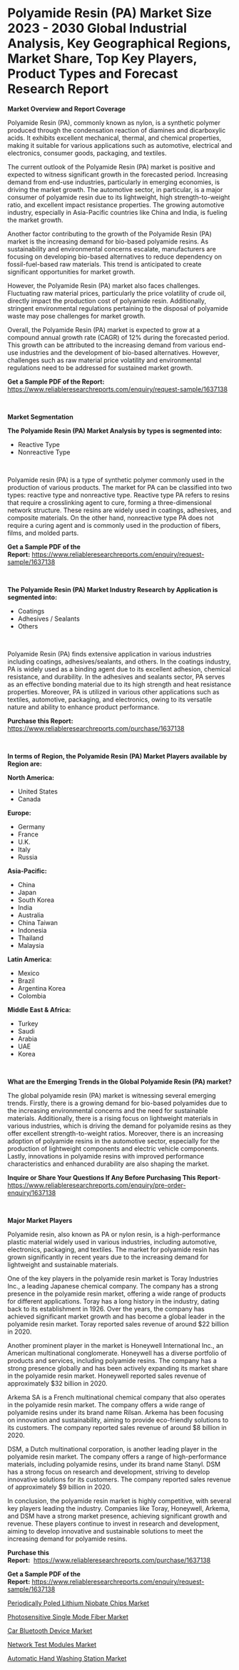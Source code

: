 <p><h1>Polyamide Resin (PA) Market Size 2023 - 2030 Global Industrial Analysis, Key Geographical Regions, Market Share, Top Key Players, Product Types and Forecast Research Report</h1></p><p><strong>Market Overview and Report Coverage</strong></p>
<p><p>Polyamide Resin (PA), commonly known as nylon, is a synthetic polymer produced through the condensation reaction of diamines and dicarboxylic acids. It exhibits excellent mechanical, thermal, and chemical properties, making it suitable for various applications such as automotive, electrical and electronics, consumer goods, packaging, and textiles.</p><p>The current outlook of the Polyamide Resin (PA) market is positive and expected to witness significant growth in the forecasted period. Increasing demand from end-use industries, particularly in emerging economies, is driving the market growth. The automotive sector, in particular, is a major consumer of polyamide resin due to its lightweight, high strength-to-weight ratio, and excellent impact resistance properties. The growing automotive industry, especially in Asia-Pacific countries like China and India, is fueling the market growth.</p><p>Another factor contributing to the growth of the Polyamide Resin (PA) market is the increasing demand for bio-based polyamide resins. As sustainability and environmental concerns escalate, manufacturers are focusing on developing bio-based alternatives to reduce dependency on fossil-fuel-based raw materials. This trend is anticipated to create significant opportunities for market growth.</p><p>However, the Polyamide Resin (PA) market also faces challenges. Fluctuating raw material prices, particularly the price volatility of crude oil, directly impact the production cost of polyamide resin. Additionally, stringent environmental regulations pertaining to the disposal of polyamide waste may pose challenges for market growth.</p><p>Overall, the Polyamide Resin (PA) market is expected to grow at a compound annual growth rate (CAGR) of 12% during the forecasted period. This growth can be attributed to the increasing demand from various end-use industries and the development of bio-based alternatives. However, challenges such as raw material price volatility and environmental regulations need to be addressed for sustained market growth.</p></p>
<p><strong>Get a Sample PDF of the Report:</strong> <a href="https://www.reliableresearchreports.com/enquiry/request-sample/1637138">https://www.reliableresearchreports.com/enquiry/request-sample/1637138</a></p>
<p>&nbsp;</p>
<p><strong>Market Segmentation</strong></p>
<p><strong>The Polyamide Resin (PA) Market Analysis by types is segmented into:</strong></p>
<p><ul><li>Reactive Type</li><li>Nonreactive Type</li></ul></p>
<p>&nbsp;</p>
<p><p>Polyamide resin (PA) is a type of synthetic polymer commonly used in the production of various products. The market for PA can be classified into two types: reactive type and nonreactive type. Reactive type PA refers to resins that require a crosslinking agent to cure, forming a three-dimensional network structure. These resins are widely used in coatings, adhesives, and composite materials. On the other hand, nonreactive type PA does not require a curing agent and is commonly used in the production of fibers, films, and molded parts.</p></p>
<p><strong>Get a Sample PDF of the Report:</strong>&nbsp;<a href="https://www.reliableresearchreports.com/enquiry/request-sample/1637138">https://www.reliableresearchreports.com/enquiry/request-sample/1637138</a></p>
<p>&nbsp;</p>
<p><strong>The Polyamide Resin (PA) Market Industry Research by Application is segmented into:</strong></p>
<p><ul><li>Coatings</li><li>Adhesives / Sealants</li><li>Others</li></ul></p>
<p>&nbsp;</p>
<p><p>Polyamide Resin (PA) finds extensive application in various industries including coatings, adhesives/sealants, and others. In the coatings industry, PA is widely used as a binding agent due to its excellent adhesion, chemical resistance, and durability. In the adhesives and sealants sector, PA serves as an effective bonding material due to its high strength and heat resistance properties. Moreover, PA is utilized in various other applications such as textiles, automotive, packaging, and electronics, owing to its versatile nature and ability to enhance product performance.</p></p>
<p><strong>Purchase this Report:</strong>&nbsp; <a href="https://www.reliableresearchreports.com/purchase/1637138">https://www.reliableresearchreports.com/purchase/1637138</a></p>
<p>&nbsp;</p>
<p><strong>In terms of Region, the Polyamide Resin (PA) Market Players available by Region are:</strong></p>
<p>
    <p> <strong> North America: </strong>
        <ul>
            <li>United States</li>
            <li>Canada</li>
        </ul>
        </p> 
    <p> <strong> Europe: </strong>
        <ul>
            <li>Germany</li>
            <li>France</li>
            <li>U.K.</li>
            <li>Italy</li>
            <li>Russia</li>
        </ul>
        </p> 
    <p> <strong> Asia-Pacific: </strong>
        <ul>
            <li>China</li>
            <li>Japan</li>
            <li>South Korea</li>
            <li>India</li>
            <li>Australia</li>
            <li>China Taiwan</li>
            <li>Indonesia</li>
            <li>Thailand</li>
            <li>Malaysia</li>
        </ul>
        </p> 
    <p> <strong> Latin America: </strong>
        <ul>
            <li>Mexico</li>
            <li>Brazil</li>
            <li>Argentina Korea</li>
            <li>Colombia</li>
        </ul>
        </p> 
    <p> <strong> Middle East & Africa: </strong>
        <ul>
            <li>Turkey</li>
            <li>Saudi</li>
            <li>Arabia</li>
            <li>UAE</li>
            <li>Korea</li>
        </ul>
    </p>
    </p>
<p>&nbsp;</p>
<p><strong>What are the Emerging Trends in the Global Polyamide Resin (PA) market?</strong></p>
<p><p>The global polyamide resin (PA) market is witnessing several emerging trends. Firstly, there is a growing demand for bio-based polyamides due to the increasing environmental concerns and the need for sustainable materials. Additionally, there is a rising focus on lightweight materials in various industries, which is driving the demand for polyamide resins as they offer excellent strength-to-weight ratios. Moreover, there is an increasing adoption of polyamide resins in the automotive sector, especially for the production of lightweight components and electric vehicle components. Lastly, innovations in polyamide resins with improved performance characteristics and enhanced durability are also shaping the market.</p></p>
<p><strong>Inquire or Share Your Questions If Any Before Purchasing This Report</strong>- <a href="https://www.reliableresearchreports.com/enquiry/pre-order-enquiry/1637138">https://www.reliableresearchreports.com/enquiry/pre-order-enquiry/1637138</a></p>
<p>&nbsp;</p>
<p><strong>Major Market Players</strong></p>
<p><p>Polyamide resin, also known as PA or nylon resin, is a high-performance plastic material widely used in various industries, including automotive, electronics, packaging, and textiles. The market for polyamide resin has grown significantly in recent years due to the increasing demand for lightweight and sustainable materials.</p><p>One of the key players in the polyamide resin market is Toray Industries Inc., a leading Japanese chemical company. The company has a strong presence in the polyamide resin market, offering a wide range of products for different applications. Toray has a long history in the industry, dating back to its establishment in 1926. Over the years, the company has achieved significant market growth and has become a global leader in the polyamide resin market. Toray reported sales revenue of around $22 billion in 2020.</p><p>Another prominent player in the market is Honeywell International Inc., an American multinational conglomerate. Honeywell has a diverse portfolio of products and services, including polyamide resins. The company has a strong presence globally and has been actively expanding its market share in the polyamide resin market. Honeywell reported sales revenue of approximately $32 billion in 2020.</p><p>Arkema SA is a French multinational chemical company that also operates in the polyamide resin market. The company offers a wide range of polyamide resins under its brand name Rilsan. Arkema has been focusing on innovation and sustainability, aiming to provide eco-friendly solutions to its customers. The company reported sales revenue of around $8 billion in 2020.</p><p>DSM, a Dutch multinational corporation, is another leading player in the polyamide resin market. The company offers a range of high-performance materials, including polyamide resins, under its brand name Stanyl. DSM has a strong focus on research and development, striving to develop innovative solutions for its customers. The company reported sales revenue of approximately $9 billion in 2020.</p><p>In conclusion, the polyamide resin market is highly competitive, with several key players leading the industry. Companies like Toray, Honeywell, Arkema, and DSM have a strong market presence, achieving significant growth and revenue. These players continue to invest in research and development, aiming to develop innovative and sustainable solutions to meet the increasing demand for polyamide resins.</p></p>
<p><strong>Purchase this Report:</strong>&nbsp;&nbsp;<a href="https://www.reliableresearchreports.com/purchase/1637138">https://www.reliableresearchreports.com/purchase/1637138</a></p>
<p></p>
<p><strong>Get a Sample PDF of the Report:</strong>&nbsp;<a href="https://www.reliableresearchreports.com/enquiry/request-sample/1637138">https://www.reliableresearchreports.com/enquiry/request-sample/1637138</a></p>
<p><p><a href="https://www.linkedin.com/pulse/periodically-poled-lithium-niobate-chips-market-research-bd8se/">Periodically Poled Lithium Niobate Chips Market</a></p><p><a href="https://www.linkedin.com/pulse/photosensitive-single-mode-fiber-market-size-growth-forecast-wsile/">Photosensitive Single Mode Fiber Market</a></p><p><a href="https://medium.com/@dylangilbert65/car-bluetooth-device-market-size-growth-forecast-2023-2030-b865687a3504">Car Bluetooth Device Market</a></p><p><a href="https://www.linkedin.com/pulse/decoding-network-test-modules-market-deep-dive-latest-trends-cghwe/">Network Test Modules Market</a></p><p><a href="https://medium.com/@randyrose31/automatic-hand-washing-station-market-size-growth-forecast-2023-2030-0eebc0edbb92">Automatic Hand Washing Station Market</a></p></p>